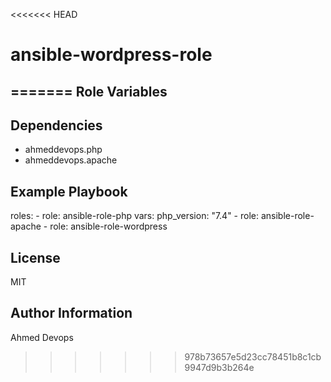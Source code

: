 <<<<<<< HEAD
# ansible-wordpress-role
=======
Role Variables
--------------

Dependencies
------------
  - ahmeddevops.php
  - ahmeddevops.apache

Example Playbook
----------------
  roles:
    - role: ansible-role-php
      vars:
        php_version: "7.4"
    - role: ansible-role-apache
    - role: ansible-role-wordpress

License
-------
MIT

Author Information
------------------
Ahmed Devops


>>>>>>> 978b73657e5d23cc78451b8c1cb9947d9b3b264e
